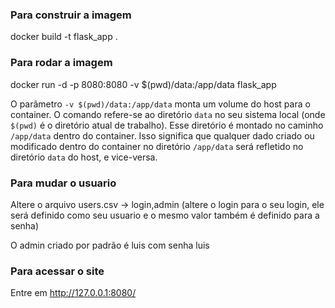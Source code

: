 ### Para construir a imagem

docker build -t flask_app .

### Para rodar a imagem

docker run -d -p 8080:8080 -v $(pwd)/data:/app/data flask_app

O parâmetro `-v $(pwd)/data:/app/data` monta um volume do host para o container. O comando refere-se ao diretório `data` no seu sistema local (onde `$(pwd)` é o diretório atual de trabalho). Esse diretório é montado no caminho `/app/data` dentro do container. Isso significa que qualquer dado criado ou modificado dentro do container no diretório `/app/data` será refletido no diretório `data` do host, e vice-versa.


### Para mudar o usuario

Altere o arquivo users.csv -> login,admin (altere o login para o seu login, ele será definido como seu usuario e o mesmo valor também é definido para a senha)

O admin criado por padrão é luis com senha luis

### Para acessar o site

Entre em
http://127.0.0.1:8080/

